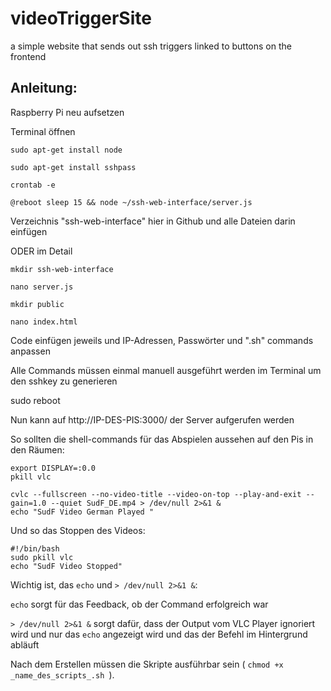 # videoTriggerSite
a simple website that sends out ssh triggers linked to buttons on the frontend 


## Anleitung:

Raspberry Pi neu aufsetzen

Terminal öffnen

```
sudo apt-get install node

sudo apt-get install sshpass

crontab -e

@reboot sleep 15 && node ~/ssh-web-interface/server.js
```

Verzeichnis "ssh-web-interface" hier in Github und alle Dateien darin einfügen

ODER im Detail

```
mkdir ssh-web-interface 

nano server.js

mkdir public

nano index.html
```

Code einfügen jeweils und IP-Adressen, Passwörter und ".sh" commands anpassen

Alle Commands müssen einmal manuell ausgeführt werden im Terminal um den sshkey zu generieren

sudo reboot

Nun kann auf http://IP-DES-PIS:3000/ der Server aufgerufen werden

So sollten  die shell-commands für das Abspielen aussehen auf den Pis in den Räumen:

```
export DISPLAY=:0.0
pkill vlc

cvlc --fullscreen --no-video-title --video-on-top --play-and-exit --gain=1.0 --quiet SudF_DE.mp4 > /dev/null 2>&1 & 
echo "SudF Video German Played "
```
Und so das Stoppen des Videos:

```
#!/bin/bash
sudo pkill vlc
echo "SudF Video Stopped"
```

Wichtig ist, das `echo` und `> /dev/null 2>&1 &`:

`echo` sorgt für das Feedback, ob der Command erfolgreich war

`> /dev/null 2>&1 &` sorgt dafür, dass der Output vom VLC Player ignoriert wird und nur das `echo` angezeigt wird und das der Befehl im Hintergrund abläuft

Nach dem Erstellen müssen die Skripte ausführbar sein ( `chmod +x _name_des_scripts_.sh `).


